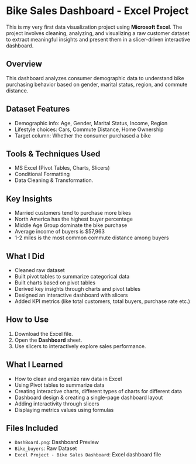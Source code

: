 # Bike Sales Dashboard - Excel Project

This is my very first data visualization project using **Microsoft Excel**. The project involves cleaning, analyzing, and visualizing a raw customer dataset to extract meaningful insights and present them in a slicer-driven interactive dashboard.


## Overview
This dashboard analyzes consumer demographic data to understand bike purchasing behavior based on gender, marital status, region, and commute distance.


## Dataset Features
-	Demographic info: Age, Gender, Marital Status, Income, Region
-	Lifestyle choices: Cars, Commute Distance, Home Ownership
-	Target column: Whether the consumer purchased a bike


## Tools & Techniques Used
- MS Excel (Pivot Tables, Charts, Slicers)
- Conditional Formatting
- Data Cleaning & Transformation.


## Key Insights
- Married customers tend to purchase more bikes
- North America has the highest buyer percentage
- Middle Age Group dominate the bike purchase
- Average income of buyers is $57,963
- 1-2 miles is the most common commute distance among buyers


## What I Did
- Cleaned raw dataset
- Built pivot tables to summarize categorical data
- Built charts based on pivot tables
- Derived key insights through charts and pivot tables
- Designed an interactive dashboard with slicers 
- Added KPI metrics (like total customers, total buyers, purchase rate etc.)


## How to Use
1. Download the Excel file.
2. Open the **Dashboard** sheet.
3. Use slicers to interactively explore sales performance.


## What I Learned
- How to clean and organize raw data in Excel
- Using Pivot tables to summarize data
- Creating interactive charts, different types of charts for different data
- Dashboard design & creating a single-page dashboard layout
- Adding interactivity through slicers
- Displaying metrics values using formulas

  
## Files Included
- `DashBoard.png`: Dashboard Preview
- `Bike_buyers`: Raw Dataset
- `Excel Project - Bike Sales Dashboard`: Excel dashboard file

